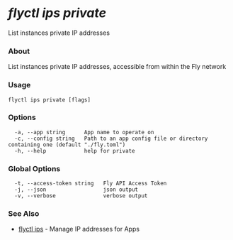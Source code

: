 # _flyctl ips private_

List instances private IP addresses

### About

List instances private IP addresses, accessible from within the
Fly network

### Usage
```
flyctl ips private [flags]
```

### Options

```
  -a, --app string      App name to operate on
  -c, --config string   Path to an app config file or directory containing one (default "./fly.toml")
  -h, --help            help for private
```

### Global Options

```
  -t, --access-token string   Fly API Access Token
  -j, --json                  json output
  -v, --verbose               verbose output
```

### See Also

* [flyctl ips](/docs/flyctl/ips/)	 - Manage IP addresses for Apps

